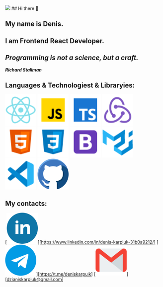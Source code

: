 <img src="./src/icos/iconsreact.png" width="100">
## Hi there 👋

## My name is Denis.

## I am Frontend React Developer.

## **_Programming is not a science, but a craft._**

**_Richard Stallman_**

## Languages & Technologiest & Libraryies:

<img src="./src/icons/reactLogo.png" width="100">
<img src="./src/icons/javascript.png" width="100">
<img src="./src/icons/typescript.png" width="100">
<img src="./src/icons/redux.png" width="100">
<img src="./src/icons/html.png" width="100">
<img src="./src/icons/css3.png" width="100">
<img src="./src/icons/bootstrap.png" width="100">
<img src="./src/icons/material.png" width="100">
<img src="./src/icons/visual.png" width="100">
<img src="./src/icons/github.png" width="100">

## My contacts:

[<img src="./src/icons/linkedin.png" width="100">][https://www.linkedin.com/in/denis-karpiuk-31b0a9212/]
[<img src="./src/icons/telegram.png" width="100">][https://t.me/deniskarpuik]
[<img src="./src/icons/gmail.png" width="100">][dzianiskarpiuk@gmail.com]
